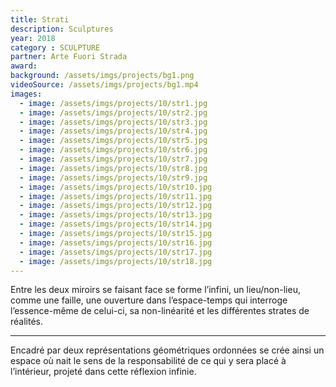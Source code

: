 ```yaml
---
title: Strati
description: Sculptures
year: 2018
category : SCULPTURE
partner: Arte Fuori Strada
award:
background: /assets/imgs/projects/bg1.png
videoSource: /assets/imgs/projects/bg1.mp4
images:
  - image: /assets/imgs/projects/10/str1.jpg
  - image: /assets/imgs/projects/10/str2.jpg
  - image: /assets/imgs/projects/10/str3.jpg
  - image: /assets/imgs/projects/10/str4.jpg
  - image: /assets/imgs/projects/10/str5.jpg
  - image: /assets/imgs/projects/10/str6.jpg
  - image: /assets/imgs/projects/10/str7.jpg
  - image: /assets/imgs/projects/10/str8.jpg
  - image: /assets/imgs/projects/10/str9.jpg
  - image: /assets/imgs/projects/10/str10.jpg
  - image: /assets/imgs/projects/10/str11.jpg
  - image: /assets/imgs/projects/10/str12.jpg
  - image: /assets/imgs/projects/10/str13.jpg
  - image: /assets/imgs/projects/10/str14.jpg
  - image: /assets/imgs/projects/10/str15.jpg
  - image: /assets/imgs/projects/10/str16.jpg
  - image: /assets/imgs/projects/10/str17.jpg
  - image: /assets/imgs/projects/10/str18.jpg
---
```

Entre les deux miroirs se faisant face se forme l’infini, un lieu/non-lieu, comme une faille, une ouverture dans l’espace-temps qui interroge l’essence-même de celui-ci, sa non-linéarité et les différentes strates de réalités.

---

Encadré par deux représentations géométriques ordonnées se crée ainsi un espace où nait le sens de la responsabilité de ce qui y sera placé à l’intérieur, projeté dans cette réflexion infinie.
